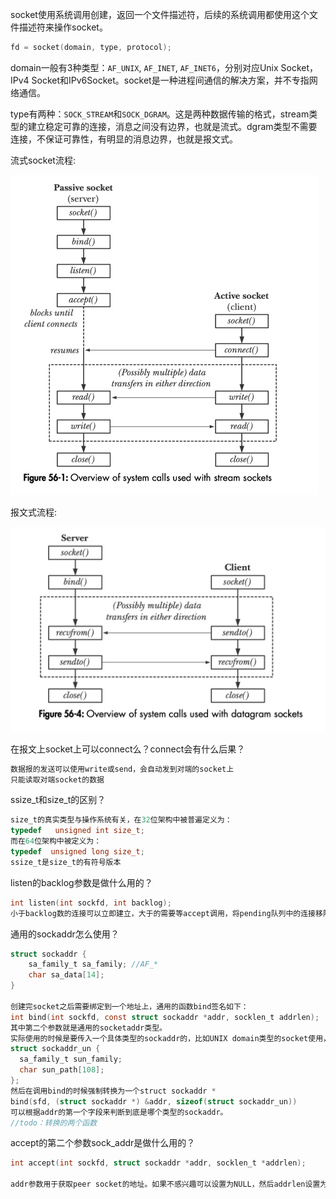 socket使用系统调用创建，返回一个文件描述符，后续的系统调用都使用这个文件描述符来操作socket。

```c
fd = socket(domain, type, protocol);
```

domain一般有3种类型：`AF_UNIX`, `AF_INET`, `AF_INET6`，分别对应Unix Socket，IPv4 Socket和IPv6Socket。socket是一种进程间通信的解决方案，并不专指网络通信。

type有两种：`SOCK_STREAM`和`SOCK_DGRAM`。这是两种数据传输的格式，stream类型的建立稳定可靠的连接，消息之间没有边界，也就是流式。dgram类型不需要连接，不保证可靠性，有明显的消息边界，也就是报文式。

流式socket流程:

<img src="./img/1.png" style="zoom:50%;" />

报文式流程:

<img src="./img/2.png" style="zoom:50%;" />



在报文上socket上可以connect么？connect会有什么后果？
```c
数据报的发送可以使用write或send，会自动发到对端的socket上
只能读取对端socket的数据
```

ssize_t和size_t的区别？

```c
size_t的真实类型与操作系统有关，在32位架构中被普遍定义为：
typedef   unsigned int size_t;
而在64位架构中被定义为：
typedef  unsigned long size_t;
ssize_t是size_t的有符号版本
```

listen的backlog参数是做什么用的？

```c
int listen(int sockfd, int backlog);
小于backlog数的连接可以立即建立，大于的需要等accept调用，将pending队列中的连接移除。
```

通用的sockaddr怎么使用？

```c
struct sockaddr {
	sa_family_t sa_family; //AF_* 
	char sa_data[14];
}

创建完socket之后需要绑定到一个地址上，通用的函数bind签名如下：
int bind(int sockfd, const struct sockaddr *addr, socklen_t addrlen);
其中第二个参数就是通用的socketaddr类型。
实际使用的时候是要传入一个具体类型的sockaddr的，比如UNIX domain类型的socket使用，先创建一个struct sockaddr_un，
struct sockaddr_un { 
  sa_family_t sun_family; 
  char sun_path[108]; 
};
然后在调用bind的时候强制转换为一个struct sockaddr *
bind(sfd, (struct sockaddr *) &addr, sizeof(struct sockaddr_un))
可以根据addr的第一个字段来判断到底是哪个类型的sockaddr。
//todo：转换的两个函数
```

accept的第二个参数sock_addr是做什么用的？

```c
int accept(int sockfd, struct sockaddr *addr, socklen_t *addrlen);

addr参数用于获取peer socket的地址。如果不感兴趣可以设置为NULL，然后addrlen设置为0

```







